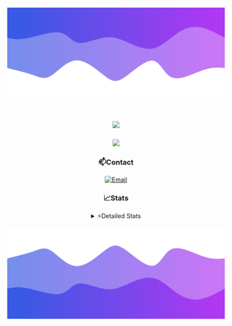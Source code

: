 ![Header](./header.png)
<div align="center">

<h1 align="center">
  <a href="https://git.io/typing-svg">
    <img src="https://readme-typing-svg.herokuapp.com/?lines=Hello,+There!+👋;This+is+chicho.;CEO+on+Hely+Development....;&center=true&size=25">
  </a>
</h1>
  
<p align="center">
  <img src="https://lanyard.cnrad.dev/api/852683595378196480" />
</p>

### 📫Contact
  [![Email](https://img.shields.io/badge/Email-gastondalla@gmail.com-04619f?style=for-the-badge&logo=gmail&logoColor=white)](mailto:gastondalla@gmail.com)
</br>  
### 📈Stats
<details>
    <summary> ⚡Detailed Stats</summary>
    <br/>

<!--START_SECTION:waka-->
![Code Time](http://img.shields.io/badge/Code%20Time-210%20hrs%2038%20mins-blue)

![Profile Views](http://img.shields.io/badge/Profile%20Views-5-blue)

**🐱 My GitHub Data** 

> 📦 39.6 kB Used in GitHub's Storage 
 > 
> 🏆 15 Contributions in the Year 2023
 > 
> 🚫 Not Opted to Hire
 > 
> 📜 7 Public Repositories 
 > 
> 🔑 9 Private Repositories 
 > 
**I'm a Night 🦉** 

```text
🌞 Morning                13 commits          ██░░░░░░░░░░░░░░░░░░░░░░░   07.03 % 
🌆 Daytime                17 commits          ██░░░░░░░░░░░░░░░░░░░░░░░   09.19 % 
🌃 Evening                94 commits          █████████████░░░░░░░░░░░░   50.81 % 
🌙 Night                  61 commits          ████████░░░░░░░░░░░░░░░░░   32.97 % 
```
📅 **I'm Most Productive on Wednesday** 

```text
Monday                   12 commits          ██░░░░░░░░░░░░░░░░░░░░░░░   06.49 % 
Tuesday                  36 commits          █████░░░░░░░░░░░░░░░░░░░░   19.46 % 
Wednesday                42 commits          ██████░░░░░░░░░░░░░░░░░░░   22.70 % 
Thursday                 22 commits          ███░░░░░░░░░░░░░░░░░░░░░░   11.89 % 
Friday                   23 commits          ███░░░░░░░░░░░░░░░░░░░░░░   12.43 % 
Saturday                 22 commits          ███░░░░░░░░░░░░░░░░░░░░░░   11.89 % 
Sunday                   28 commits          ████░░░░░░░░░░░░░░░░░░░░░   15.14 % 
```


📊 **This Week I Spent My Time On** 

```text
🕑︎ Time Zone: America/Argentina/Buenos_Aires

💬 Programming Languages: 
Python                   4 hrs 29 mins       █████████░░░░░░░░░░░░░░░░   35.36 % 
HTML                     3 hrs 7 mins        ██████░░░░░░░░░░░░░░░░░░░   24.57 % 
C#                       2 hrs 41 mins       █████░░░░░░░░░░░░░░░░░░░░   21.16 % 
Other                    1 hr 17 mins        ███░░░░░░░░░░░░░░░░░░░░░░   10.16 % 
JavaScript               35 mins             █░░░░░░░░░░░░░░░░░░░░░░░░   04.71 % 

🔥 Editors: 
VS Code                  8 hrs 40 mins       █████████████████░░░░░░░░   68.22 % 
Visual Studio            4 hrs 2 mins        ████████░░░░░░░░░░░░░░░░░   31.78 % 

🐱‍💻 Projects: 
Unknown Project          5 hrs 24 mins       ███████████░░░░░░░░░░░░░░   42.48 % 
Hate                     3 hrs 40 mins       ███████░░░░░░░░░░░░░░░░░░   28.84 % 
Coder                    2 hrs 55 mins       ██████░░░░░░░░░░░░░░░░░░░   23.06 % 
pagina-1                 20 mins             █░░░░░░░░░░░░░░░░░░░░░░░░   02.68 % 
UnSkript                 9 mins              ░░░░░░░░░░░░░░░░░░░░░░░░░   01.23 % 

💻 Operating System: 
Windows                  12 hrs 43 mins      █████████████████████████   100.00 % 
```

**I Mostly Code in JavaScript** 

```text
JavaScript               8 repos             █████████░░░░░░░░░░░░░░░░   36.36 % 
CSS                      3 repos             ███░░░░░░░░░░░░░░░░░░░░░░   13.64 % 
HTML                     2 repos             ██░░░░░░░░░░░░░░░░░░░░░░░   09.09 % 
C#                       2 repos             ██░░░░░░░░░░░░░░░░░░░░░░░   09.09 % 
Batchfile                1 repo              █░░░░░░░░░░░░░░░░░░░░░░░░   04.55 % 
```




 Last Updated on 09/07/2023 22:12:10 UTC
<!--END_SECTION:waka-->
</details>

![Footer](./footer.png)
